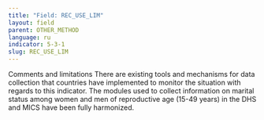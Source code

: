 ```yaml
---
title: "Field: REC_USE_LIM"
layout: field
parent: OTHER_METHOD
language: ru
indicator: 5-3-1
slug: REC_USE_LIM
---
```

Comments and limitations
There are existing tools and mechanisms for data collection that countries have implemented to monitor the situation with regards to this indicator. The modules used to collect information on marital status among women and men of reproductive age (15-49 years) in the DHS and MICS have been fully harmonized.